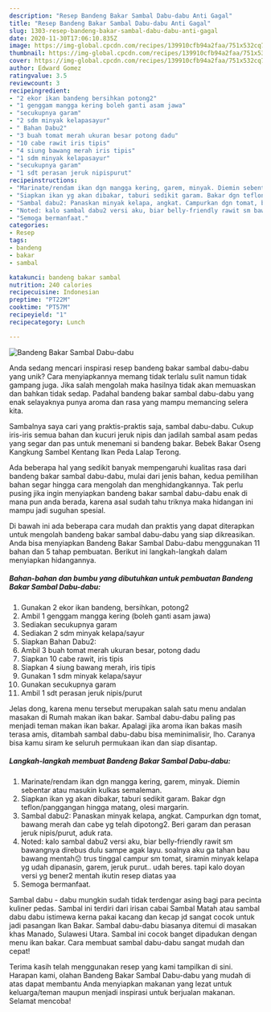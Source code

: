 ```yaml
---
description: "Resep Bandeng Bakar Sambal Dabu-dabu Anti Gagal"
title: "Resep Bandeng Bakar Sambal Dabu-dabu Anti Gagal"
slug: 1303-resep-bandeng-bakar-sambal-dabu-dabu-anti-gagal
date: 2020-11-30T17:06:10.835Z
image: https://img-global.cpcdn.com/recipes/139910cfb94a2faa/751x532cq70/bandeng-bakar-sambal-dabu-dabu-foto-resep-utama.jpg
thumbnail: https://img-global.cpcdn.com/recipes/139910cfb94a2faa/751x532cq70/bandeng-bakar-sambal-dabu-dabu-foto-resep-utama.jpg
cover: https://img-global.cpcdn.com/recipes/139910cfb94a2faa/751x532cq70/bandeng-bakar-sambal-dabu-dabu-foto-resep-utama.jpg
author: Edward Gomez
ratingvalue: 3.5
reviewcount: 3
recipeingredient:
- "2 ekor ikan bandeng bersihkan potong2"
- "1 genggam mangga kering boleh ganti asam jawa"
- "secukupnya garam"
- "2 sdm minyak kelapasayur"
- " Bahan Dabu2"
- "3 buah tomat merah ukuran besar potong dadu"
- "10 cabe rawit iris tipis"
- "4 siung bawang merah iris tipis"
- "1 sdm minyak kelapasayur"
- "secukupnya garam"
- "1 sdt perasan jeruk nipispurut"
recipeinstructions:
- "Marinate/rendam ikan dgn mangga kering, garem, minyak. Diemin sebentar atau masukin kulkas semaleman."
- "Siapkan ikan yg akan dibakar, taburi sedikit garam. Bakar dgn teflon/panggangan hingga matang, olesi margarin."
- "Sambal dabu2: Panaskan minyak kelapa, angkat. Campurkan dgn tomat, bawang merah dan cabe yg telah dipotong2. Beri garam dan perasan jeruk nipis/purut, aduk rata."
- "Noted: kalo sambal dabu2 versi aku, biar belly-friendly rawit sm bawangnya direbus dulu sampe agak layu. soalnya aku ga tahan bau bawang mentah😕 trus tinggal campur sm tomat, siramin minyak kelapa yg udah dipanasin, garem, jeruk purut.. udah beres. tapi kalo doyan versi yg bener2 mentah ikutin resep diatas yaa"
- "Semoga bermanfaat."
categories:
- Resep
tags:
- bandeng
- bakar
- sambal

katakunci: bandeng bakar sambal 
nutrition: 240 calories
recipecuisine: Indonesian
preptime: "PT22M"
cooktime: "PT57M"
recipeyield: "1"
recipecategory: Lunch

---
```



![Bandeng Bakar Sambal Dabu-dabu](https://img-global.cpcdn.com/recipes/139910cfb94a2faa/751x532cq70/bandeng-bakar-sambal-dabu-dabu-foto-resep-utama.jpg)

Anda sedang mencari inspirasi resep bandeng bakar sambal dabu-dabu yang unik? Cara menyiapkannya memang tidak terlalu sulit namun tidak gampang juga. Jika salah mengolah maka hasilnya tidak akan memuaskan dan bahkan tidak sedap. Padahal bandeng bakar sambal dabu-dabu yang enak selayaknya punya aroma dan rasa yang mampu memancing selera kita.

Sambalnya saya cari yang praktis-praktis saja, sambal dabu-dabu. Cukup iris-iris semua bahan dan kucuri jeruk nipis dan jadilah sambal asam pedas yang segar dan pas untuk menemani si bandeng bakar. Bebek Bakar Oseng Kangkung Sambel Kentang Ikan Peda Lalap Terong.

Ada beberapa hal yang sedikit banyak mempengaruhi kualitas rasa dari bandeng bakar sambal dabu-dabu, mulai dari jenis bahan, kedua pemilihan bahan segar hingga cara mengolah dan menghidangkannya. Tak perlu pusing jika ingin menyiapkan bandeng bakar sambal dabu-dabu enak di mana pun anda berada, karena asal sudah tahu triknya maka hidangan ini mampu jadi suguhan spesial.


Di bawah ini ada beberapa cara mudah dan praktis yang dapat diterapkan untuk mengolah bandeng bakar sambal dabu-dabu yang siap dikreasikan. Anda bisa menyiapkan Bandeng Bakar Sambal Dabu-dabu menggunakan 11 bahan dan 5 tahap pembuatan. Berikut ini langkah-langkah dalam menyiapkan hidangannya.

<!--inarticleads1-->

##### Bahan-bahan dan bumbu yang dibutuhkan untuk pembuatan Bandeng Bakar Sambal Dabu-dabu:

1. Gunakan 2 ekor ikan bandeng, bersihkan, potong2
1. Ambil 1 genggam mangga kering (boleh ganti asam jawa)
1. Sediakan secukupnya garam
1. Sediakan 2 sdm minyak kelapa/sayur
1. Siapkan  Bahan Dabu2:
1. Ambil 3 buah tomat merah ukuran besar, potong dadu
1. Siapkan 10 cabe rawit, iris tipis
1. Siapkan 4 siung bawang merah, iris tipis
1. Gunakan 1 sdm minyak kelapa/sayur
1. Gunakan secukupnya garam
1. Ambil 1 sdt perasan jeruk nipis/purut


Jelas dong, karena menu tersebut merupakan salah satu menu andalan masakan di Rumah makan ikan bakar. Sambal dabu-dabu paling pas menjadi teman makan ikan bakar. Apalagi jika aroma ikan bakas masih terasa amis, ditambah sambal dabu-dabu bisa meminimalisir, lho. Caranya bisa kamu siram ke seluruh permukaan ikan dan siap disantap. 

<!--inarticleads2-->

##### Langkah-langkah membuat Bandeng Bakar Sambal Dabu-dabu:

1. Marinate/rendam ikan dgn mangga kering, garem, minyak. Diemin sebentar atau masukin kulkas semaleman.
1. Siapkan ikan yg akan dibakar, taburi sedikit garam. Bakar dgn teflon/panggangan hingga matang, olesi margarin.
1. Sambal dabu2: Panaskan minyak kelapa, angkat. Campurkan dgn tomat, bawang merah dan cabe yg telah dipotong2. Beri garam dan perasan jeruk nipis/purut, aduk rata.
1. Noted: kalo sambal dabu2 versi aku, biar belly-friendly rawit sm bawangnya direbus dulu sampe agak layu. soalnya aku ga tahan bau bawang mentah😕 trus tinggal campur sm tomat, siramin minyak kelapa yg udah dipanasin, garem, jeruk purut.. udah beres. tapi kalo doyan versi yg bener2 mentah ikutin resep diatas yaa
1. Semoga bermanfaat.


Sambal dabu - dabu mungkin sudah tidak terdengar asing bagi para pecinta kuliner pedas. Sambal ini terdiri dari irisan cabai Sambal Matah atau sambal dabu dabu istimewa kerna pakai kacang dan kecap jd sangat cocok untuk jadi pasangan Ikan Bakar. Sambal dabu-dabu biasanya ditemui di masakan khas Manado, Sulawesi Utara. Sambal ini cocok banget dipadukan dengan menu ikan bakar. Cara membuat sambal dabu-dabu sangat mudah dan cepat! 

Terima kasih telah menggunakan resep yang kami tampilkan di sini. Harapan kami, olahan Bandeng Bakar Sambal Dabu-dabu yang mudah di atas dapat membantu Anda menyiapkan makanan yang lezat untuk keluarga/teman maupun menjadi inspirasi untuk berjualan makanan. Selamat mencoba!
